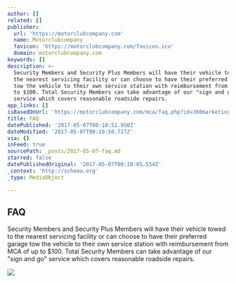 ```yaml
---
author: []
related: []
publisher:
  url: 'https://motorclubcompany.com'
  name: Motorclubcompany
  favicon: 'https://motorclubcompany.com/favicon.ico'
  domain: motorclubcompany.com
keywords: []
description: >-
  Security Members and Security Plus Members will have their vehicle towed to
  the nearest servicing facility or can choose to have their preferred garage
  tow the vehicle to their own service station with reimbursement from MCA of up
  to $100. Total Security Members can take advantage of our "sign and go"
  service which covers reasonable roadside repairs.
app_links: []
isBasedOnUrl: 'https://motorclubcompany.com/mca/faq.php?id=360marketing'
title: FAQ
datePublished: '2017-05-07T00:10:51.950Z'
dateModified: '2017-05-07T00:10:50.727Z'
via: {}
inFeed: true
sourcePath: _posts/2017-05-07-faq.md
starred: false
datePublishedOriginal: '2017-05-07T00:10:05.554Z'
_context: 'http://schema.org'
_type: MediaObject

---
```

<article style=""><h1>FAQ</h1><p>Security Members and Security Plus Members will have their vehicle towed to the nearest servicing facility or can choose to have their preferred garage tow the vehicle to their own service station with reimbursement from MCA of up to $100. Total Security Members can take advantage of our "sign and go" service which covers reasonable roadside repairs.</p><img src="https://static-pixelperfectphot1.netdna-ssl.com/images/mcalogo.png" /></article>